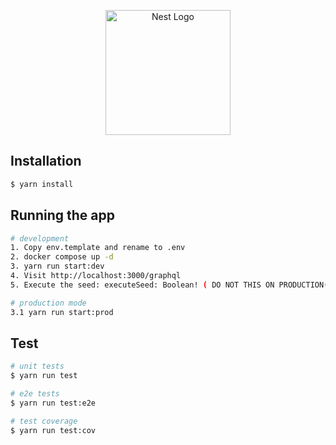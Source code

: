 <p align="center">
  <a href="http://nestjs.com/" target="blank"><img src="https://nestjs.com/img/logo-small.svg" width="200" alt="Nest Logo" /></a>
</p>

## Installation

```bash
$ yarn install
```

## Running the app

```bash
# development
1. Copy env.template and rename to .env
2. docker compose up -d
3. yarn run start:dev
4. Visit http://localhost:3000/graphql
5. Execute the seed: executeSeed: Boolean! ( DO NOT THIS ON PRODUCTION( BTW ITS NOT POSIBLE ))

# production mode
3.1 yarn run start:prod
```

## Test

```bash
# unit tests
$ yarn run test

# e2e tests
$ yarn run test:e2e

# test coverage
$ yarn run test:cov
```